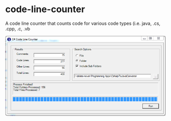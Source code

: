 # code-line-counter
A code line counter that counts code for various code types (i.e. java, .cs, .cpp, .c, .vb



![alt text](https://github.com/fernandozamoraj/code-line-counter/blob/master/code-line-counter-screenshot.PNG "Logo Title Text 1")


